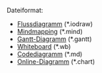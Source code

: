 Dateiformat:
* [Flussdiagramm](https://www.iodraw.com/diagram) (*.iodraw)
* [Mindmapping](https://www.iodraw.com/de/mind) (*.mind)
* [Gantt-Diagramm](https://www.iodraw.com/de/gantt) (*.gantt)
* [Whiteboard](https://www.iodraw.com/whiteboard) (*.wb)
* [Codediagramm](https://www.iodraw.com/codechart) (*.md)
* [Online-Diagramm](https://www.iodraw.com/de/chart) (*.chart)
